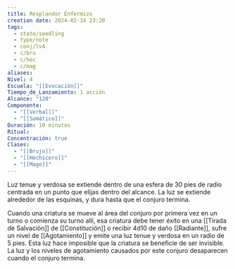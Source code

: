 ```yaml
---
title: Resplandor Enfermizo
creation date: 2024-02-14 23:20
tags:
  - state/seedling
  - type/note
  - conj/lv4
  - c/bru
  - c/hec
  - c/mag
aliases: 
Nivel: 4
Escuela: "[[Evocación]]"
Tiempo_de_Lanzamiento: 1 acción
Alcance: "120"
Componente:
  - "[[Verbal]]"
  - "[[Somático]]"
Duración: 10 minutos
Ritual: 
Concentración: true
Clases:
  - "[[Brujo]]"
  - "[[Hechicero]]"
  - "[[Mago]]"
---
```

Luz tenue y verdosa se extiende dentro de una esfera de 30 pies de radio centrada en un punto que elijas dentro del alcance. La luz se extiende alrededor de las esquinas, y dura hasta que el conjuro termina.

Cuando una criatura se mueve al área del conjuro por primera vez en un turno o comienza su turno allí, esa criatura debe tener éxito en una [[Tirada de Salvación]] de [[Constitución]] o recibir 4d10 de daño [[Radiante]], sufre un nivel de [[Agotamiento]] y emite una luz tenue y verdosa en un radio de 5 pies. Esta luz hace imposible que la criatura se beneficie de ser invisible. La luz y los niveles de agotamiento causados por este conjuro desaparecen cuando el conjuro termina.